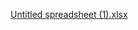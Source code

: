 [Untitled spreadsheet (1).xlsx](https://github.com/user-attachments/files/20851356/Untitled.spreadsheet.1.xlsx)
